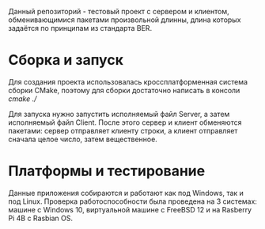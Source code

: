 
Данный репозиторий - тестовый проект с сервером и клиентом, обменивающимися пакетами произвольной длинны, длина которых задаётся по принципам из стандарта BER. 
# Сборка и запуск
Для создания проекта использовалась кроссплатформенная система сборки CMake, поэтому для сборки достаточно написать в консоли *cmake ./*

Для запуска нужно запустить исполняемый файл Server, а затем исполняемый файл Client. После этого сервер и клиент обменяются пакетами: сервер отправляет клиенту строки, а клиент отправляет сначала целое число, затем вещественное.

# Платформы и тестирование
Данные приложения собираются и работают как под Windows, так и под Linux. Проверка работоспособности была проведена на 3 системах: машине с Windows 10, виртуальной машине с FreeBSD 12 и на Rasberry Pi 4B с Rasbian OS.
